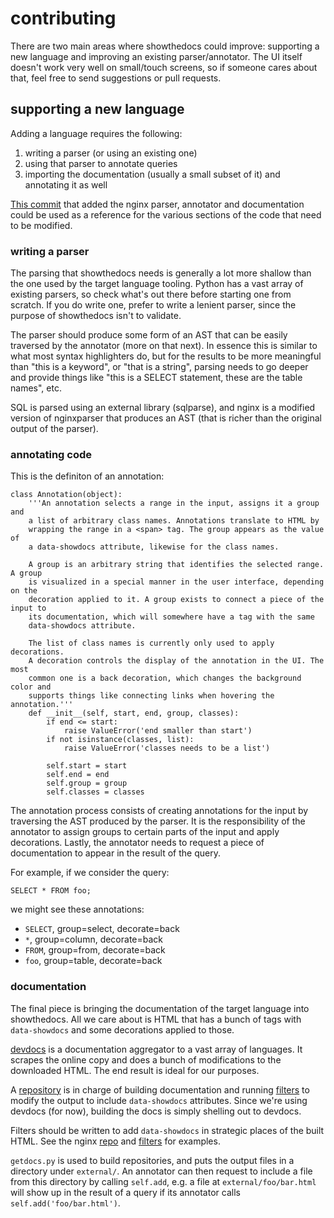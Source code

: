# contributing

There are two main areas where showthedocs could improve: supporting a new
language and improving an existing parser/annotator. The UI itself doesn't work
very well on small/touch screens, so if someone cares about that, feel free to
send suggestions or pull requests.

## supporting a new language

Adding a language requires the following:

1. writing a parser (or using an existing one)
1. using that parser to annotate queries
1. importing the documentation (usually a small subset of it) and annotating it
   as well

[This commit](http://todo) that added the nginx parser, annotator and
documentation could be used as a reference for the various sections of the code
that need to be modified.

### writing a parser

The parsing that showthedocs needs is generally a lot more shallow than the one
used by the target language tooling. Python has a vast array of existing
parsers, so check what's out there before starting one from scratch. If you do
write one, prefer to write a lenient parser, since the purpose of showthedocs
isn't to validate.

The parser should produce some form of an AST that can be easily traversed by
the annotator (more on that next). In essence this is similar to what most
syntax highlighters do, but for the results to be more meaningful than "this is
a keyword", or "that is a string", parsing needs to go deeper and provide
things like "this is a SELECT statement, these are the table names", etc.

SQL is parsed using an external library (sqlparse), and nginx is a modified
version of nginxparser that produces an AST (that is richer than the original
output of the parser).

### annotating code

This is the definiton of an annotation:

    class Annotation(object):
        '''An annotation selects a range in the input, assigns it a group and
        a list of arbitrary class names. Annotations translate to HTML by
        wrapping the range in a <span> tag. The group appears as the value of
        a data-showdocs attribute, likewise for the class names.

        A group is an arbitrary string that identifies the selected range. A group
        is visualized in a special manner in the user interface, depending on the
        decoration applied to it. A group exists to connect a piece of the input to
        its documentation, which will somewhere have a tag with the same
        data-showdocs attribute.

        The list of class names is currently only used to apply decorations.
        A decoration controls the display of the annotation in the UI. The most
        common one is a back decoration, which changes the background color and
        supports things like connecting links when hovering the annotation.'''
        def __init__(self, start, end, group, classes):
            if end <= start:
                raise ValueError('end smaller than start')
            if not isinstance(classes, list):
                raise ValueError('classes needs to be a list')

            self.start = start
            self.end = end
            self.group = group
            self.classes = classes

The annotation process consists of creating annotations for the input by
traversing the AST produced by the parser. It is the responsibility of the
annotator to assign groups to certain parts of the input and apply
decorations. Lastly, the annotator needs to request a piece of
documentation to appear in the result of the query.

For example, if we consider the query:

    SELECT * FROM foo;

we might see these annotations:

- `SELECT`, group=select, decorate=back
- `*`, group=column, decorate=back
- `FROM`, group=from, decorate=back
- `foo`, group=table, decorate=back

### documentation

The final piece is bringing the documentation of the target language into
showthedocs. All we care about is HTML that has a bunch of tags with
`data-showdocs` and some decorations applied to those.

[devdocs](http://devdocs.io) is a documentation aggregator to a vast array of
languages. It scrapes the online copy and does a bunch of modifications to the
downloaded HTML. The end result is ideal for our purposes.

A [repository](todo) is in charge of building documentation and running
[filters](todo) to modify the output to include `data-showdocs` attributes.
Since we're using devdocs (for now), building the docs is simply shelling out
to devdocs.

Filters should be written to add `data-showdocs` in strategic places of the
built HTML. See the nginx [repo](todo) and [filters](todo) for examples.

`getdocs.py` is used to build repositories, and puts the output files in
a directory under `external/`.  An annotator can then request to include a file
from this directory by calling `self.add`, e.g. a file at
`external/foo/bar.html` will show up in the result of a query if its annotator
calls `self.add('foo/bar.html')`.
